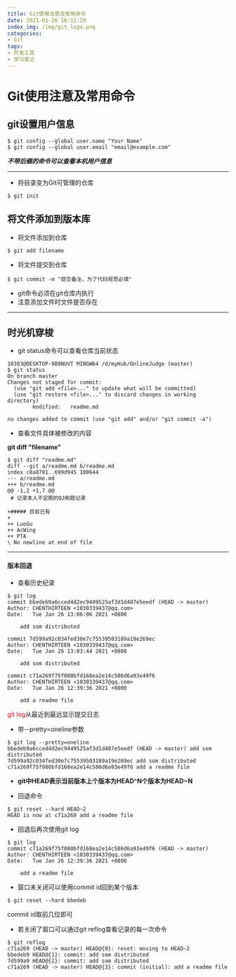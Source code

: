 ```yaml
---
title: Git使用注意及常用命令
date: 2021-01-26 16:11:29
index_img: /img/git_logo.png
categories:
- Git
tags:
- 开发工具
- 学习笔记
---
```

# Git使用注意及常用命令

## git设置用户信息

```shell
$ git config --global user.name "Your Name"
$ git config --global user.email "email@example.com"
```

***不带后缀的命令可以查看本机用户信息***

---

+ 将目录变为Git可管理的仓库

``` shell
$ git init
```

## 将文件添加到版本库

+ 将文件添加到仓库

``` shell
$ git add filename
```

+ 将文件提交到仓库

``` shell
$ git commit -m "提交备注，为了代码规范必填"
```

+ git命令必须在git仓库内执行
+ 注意添加文件时文件是否存在

---

## 时光机穿梭

+ git status命令可以查看仓库当前状态

``` shell
10303@DESKTOP-9B9NUVT MINGW64 /d/myHub/OnlineJudge (master)
$ git status
On branch master
Changes not staged for commit:
  (use "git add <file>..." to update what will be committed)
  (use "git restore <file>..." to discard changes in working directory)
        modified:   readme.md

no changes added to commit (use "git add" and/or "git commit -a")

```

+ 查看文件具体被修改的内容

**git diff "filename"**

``` shell
$ git diff "readme.md"
diff --git a/readme.md b/readme.md
index c8a8781..699d945 100644
--- a/readme.md
+++ b/readme.md
@@ -1,2 +1,7 @@
 # 记录本人不定期的OJ刷题记录

+##### 目前已有
+
++ LuoGu
++ AcWing
++ PTA
\ No newline at end of file

```

---

#### 版本回退

+ 查看历史纪录

``` shell
$ git log
commit bbedeb9a6cced4d2ec9449525af3d1d487e5eedf (HEAD -> master)
Author: CHENTHIRTEEN <1030339437@qq.com>
Date:   Tue Jan 26 13:06:06 2021 +0800

    add som distributed

commit 7d599a92c034fed30e7c75539503189a19e269ec
Author: CHENTHIRTEEN <1030339437@qq.com>
Date:   Tue Jan 26 13:03:44 2021 +0800

    add som distributed

commit c71a269f75f080bfd168ea2e14c586d6a93e49f6
Author: CHENTHIRTEEN <1030339437@qq.com>
Date:   Tue Jan 26 12:39:36 2021 +0800

    add a readme file

```

<font color="red">git log</font>从最近到最远显示提交日志

+ 带--pretty=oneline参数

``` shell
$ git log --pretty=oneline
bbedeb9a6cced4d2ec9449525af3d1d487e5eedf (HEAD -> master) add som distributed
7d599a92c034fed30e7c75539503189a19e269ec add som distributed
c71a269f75f080bfd168ea2e14c586d6a93e49f6 add a readme file

```

+ **git中HEAD表示当前版本上个版本为HEAD^N个版本为HEAD~N**

+ 回退命令

``` shell
$ git reset --hard HEAD~2
HEAD is now at c71a269 add a readme file
```

+ 回退后再次使用git log

```  shell
$ git log
commit c71a269f75f080bfd168ea2e14c586d6a93e49f6 (HEAD -> master)
Author: CHENTHIRTEEN <1030339437@qq.com>
Date:   Tue Jan 26 12:39:36 2021 +0800

    add a readme file
```

+ 窗口未关闭可以使用commit id回到某个版本

``` shell
$ git reset --hard bbedeb
```

commit id取前几位即可

+ 若关闭了窗口可以通过git reflog查看记录的每一次命令

``` shell
$ git reflog
c71a269 (HEAD -> master) HEAD@{0}: reset: moving to HEAD~2
bbedeb9 HEAD@{1}: commit: add som distributed
7d599a9 HEAD@{2}: commit: add som distributed
c71a269 (HEAD -> master) HEAD@{3}: commit (initial): add a readme file
```

